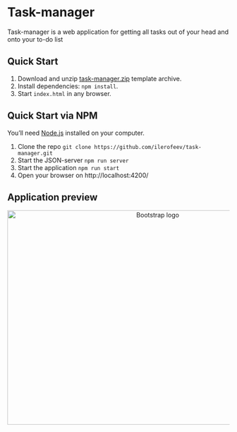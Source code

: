 # Task-manager
Task-manager is a web application for getting all tasks out of your head and onto your to-do list

## Quick Start

1. Download and unzip [task-manager.zip](https://github.com/ilerofeev/task-manager/archive/master.zip) template archive.
2. Install dependencies: `npm install`.
3. Start  `index.html` in any browser.

## Quick Start via NPM

You’ll need [Node.js](https://nodejs.org/) installed on your computer.

1. Clone the repo `git clone https://github.com/ilerofeev/task-manager.git`
2. Start the JSON-server `npm run server`
3. Start the application `npm run start`
4. Open your browser on http://localhost:4200/

## Application preview

<p align="center">
  <img src="https://sun9-51.userapi.com/c857228/v857228305/18d7a5/rWURGrbox6s.jpg" alt="Bootstrap logo" width="666" height="486">
</p>
